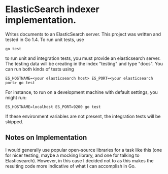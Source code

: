ElasticSearch indexer implementation.
==========================================

Writes documents to an ElasticSearch server. This project was written and tested
in Go 1.4. To run unit tests, use

    go test

to run unit and integration tests, you must provide an elasticsearch server.
The testing data will be creating in the index "testing" and type "docs". You
can run both kinds of tests using

    ES_HOSTNAME=<your elasticsearch host> ES_PORT=<your elasticsearch port> go test

For instance, to run on a development machine with default settings, you might run:

    ES_HOSTNAME=localhost ES_PORT=9200 go test

If these environment variables are not present, the integration tests will be
skipped.


Notes on Implementation
-----------------------

I would generally use popular open-source libraries for a task like
this (one for nicer testing, maybe a mocking library, and one for
talking to Elasticsearch). However, in this case I decided not to as
this makes the resulting code more indicative of what I can accomplish
in Go.
